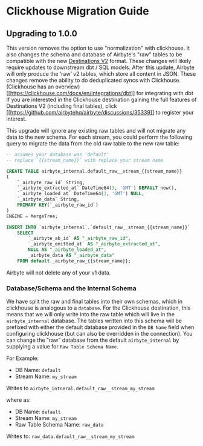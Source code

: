 # Clickhouse Migration Guide

## Upgrading to 1.0.0

This version removes the option to use "normalization" with clickhouse. It also changes
the schema and database of Airbyte's "raw" tables to be compatible with the new
[Destinations V2](/release_notes/upgrading_to_destinations_v2/#what-is-destinations-v2)
format. These changes will likely require updates to downstream dbt / SQL models. After this update,
Airbyte will only produce the ‘raw’ v2 tables, which store all content in JSON. These changes remove
the ability to do deduplicated syncs with Clickhouse. (Clickhouse has an overview)[[https://clickhouse.com/docs/en/integrations/dbt]]
for integrating with dbt If you are interested in the Clickhouse destination gaining the full features
of Destinations V2 (including final tables), click [[https://github.com/airbytehq/airbyte/discussions/35339]]
to register your interest.

This upgrade will ignore any existing raw tables and will not migrate any data to the new schema.
For each stream, you could perform the following query to migrate the data from the old raw table
to the new raw table:

```sql
-- assumes your database was 'default'
-- replace `{{stream_name}}` with replace your stream name

CREATE TABLE airbyte_internal.default_raw__stream_{{stream_name}}
(
    `_airbyte_raw_id` String,
    `_airbyte_extracted_at` DateTime64(3, 'GMT') DEFAULT now(),
    `_airbyte_loaded_at` DateTime64(3, 'GMT') NULL,
    `_airbyte_data` String,
    PRIMARY KEY(`_airbyte_raw_id`)
)
ENGINE = MergeTree;

INSERT INTO `airbyte_internal`.`default_raw__stream_{{stream_name}}`
    SELECT
        `_airbyte_ab_id` AS "_airbyte_raw_id",
        `_airbyte_emitted_at` AS "_airbyte_extracted_at",
        NULL AS "_airbyte_loaded_at",
        _airbyte_data AS "_airbyte_data"
    FROM default._airbyte_raw_{{stream_name}};
```

Airbyte will not delete any of your v1 data.

### Database/Schema and the Internal Schema

We have split the raw and final tables into their own schemas,
which in clickhouse is analogous to a `database`. For the Clickhouse destination, this means that
we will only write into the raw table which will live in the `airbyte_internal` database.
The tables written into this schema will be prefixed with either the default database provided in
the `DB Name` field when configuring clickhouse (but can also be overridden in the connection). You can
change the "raw" database from the default `airbyte_internal` by supplying a value for
`Raw Table Schema Name`.

For Example:

- DB Name: `default`
- Stream Name: `my_stream`

Writes to `airbyte_intneral.default_raw__stream_my_stream`

where as:

- DB Name: `default`
- Stream Name: `my_stream`
- Raw Table Schema Name: `raw_data`

Writes to: `raw_data.default_raw__stream_my_stream`
